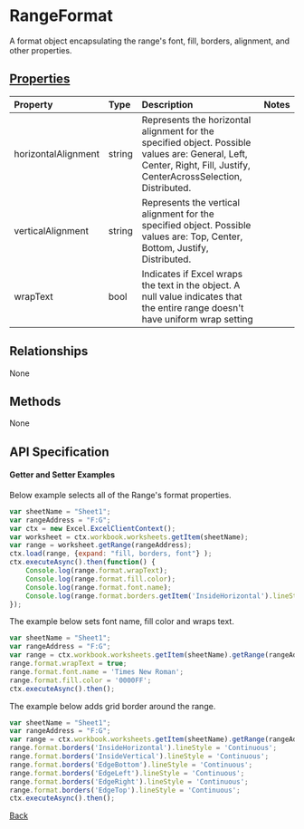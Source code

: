 # RangeFormat

A format object encapsulating the range's font, fill, borders, alignment, and other properties.

## [Properties](#getter-and-setter-examples)
| Property       | Type    |Description|Notes |
|:---------------|:--------|:----------|:-----|
|horizontalAlignment|string|Represents the horizontal alignment for the specified object. Possible values are: General, Left, Center, Right, Fill, Justify, CenterAcrossSelection, Distributed.||
|verticalAlignment|string|Represents the vertical alignment for the specified object. Possible values are: Top, Center, Bottom, Justify, Distributed.||
|wrapText|bool|Indicates if Excel wraps the text in the object. A null value indicates that the entire range doesn't have uniform wrap setting||

## Relationships
None

## Methods
None


## API Specification

#### Getter and Setter Examples

Below example selects all of the Range's format properties. 

```js
var sheetName = "Sheet1";
var rangeAddress = "F:G";
var ctx = new Excel.ExcelClientContext();
var worksheet = ctx.workbook.worksheets.getItem(sheetName);
var range = worksheet.getRange(rangeAddress);
ctx.load(range, {expand: "fill, borders, font"} );
ctx.executeAsync().then(function() {
	Console.log(range.format.wrapText);
	Console.log(range.format.fill.color);
	Console.log(range.format.font.name);
	Console.log(range.format.borders.getItem('InsideHorizontal').lineStyle;	
});
```

The example below sets font name, fill color and wraps text. 

```js
var sheetName = "Sheet1";
var rangeAddress = "F:G";
var range = ctx.workbook.worksheets.getItem(sheetName).getRange(rangeAddress);
range.format.wrapText = true;
range.format.font.name = 'Times New Roman';
range.format.fill.color = '0000FF';
ctx.executeAsync().then();
```

The example below adds grid border around the range.

```js
var sheetName = "Sheet1";
var rangeAddress = "F:G";
var range = ctx.workbook.worksheets.getItem(sheetName).getRange(rangeAddress);
range.format.borders('InsideHorizontal').lineStyle = 'Continuous';
range.format.borders('InsideVertical').lineStyle = 'Continuous';
range.format.borders('EdgeBottom').lineStyle = 'Continuous';
range.format.borders('EdgeLeft').lineStyle = 'Continuous';
range.format.borders('EdgeRight').lineStyle = 'Continuous';
range.format.borders('EdgeTop').lineStyle = 'Continuous';
ctx.executeAsync().then();
```
[Back](#properties)
